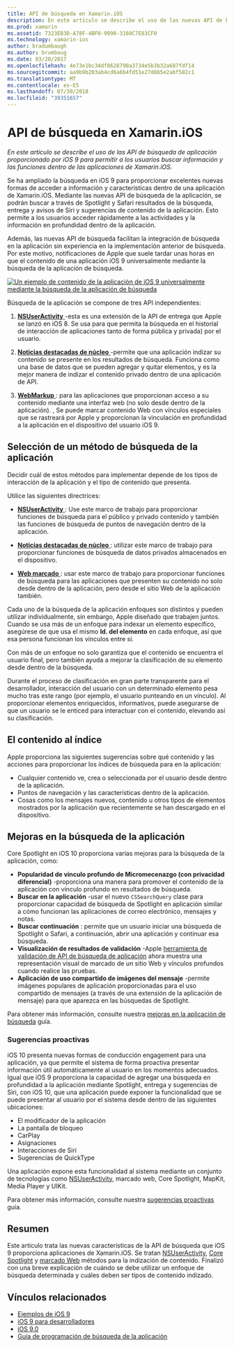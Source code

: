 ```yaml
---
title: API de búsqueda en Xamarin.iOS
description: En este artículo se describe el uso de las nuevas API de búsqueda de aplicación proporcionado por iOS 9 para permitir a los usuarios buscar información y las funciones dentro de las aplicaciones de Xamarin.iOS.
ms.prod: xamarin
ms.assetid: 7323EB3D-A78F-4BF0-9990-3160C7E83CF0
ms.technology: xamarin-ios
author: bradumbaugh
ms.author: brumbaug
ms.date: 03/20/2017
ms.openlocfilehash: 4e73e1bc34df8628790a3734e5b3b32a687fdf14
ms.sourcegitcommit: aa9b9b203ab4cd6a6b4fd51e27d865e2abf582c1
ms.translationtype: MT
ms.contentlocale: es-ES
ms.lasthandoff: 07/30/2018
ms.locfileid: "39351657"
---
```

# <a name="search-apis-in-xamarinios"></a>API de búsqueda en Xamarin.iOS

_En este artículo se describe el uso de las API de búsqueda de aplicación proporcionado por iOS 9 para permitir a los usuarios buscar información y las funciones dentro de las aplicaciones de Xamarin.iOS._

Se ha ampliado la búsqueda en iOS 9 para proporcionar excelentes nuevas formas de acceder a información y características dentro de una aplicación de Xamarin.iOS. Mediante las nuevas API de búsqueda de la aplicación, se podrán buscar a través de Spotlight y Safari resultados de la búsqueda, entrega y avisos de Siri y sugerencias de contenido de la aplicación. Esto permite a los usuarios acceder rápidamente a las actividades y la información en profundidad dentro de la aplicación.

Además, las nuevas API de búsqueda facilitan la integración de búsqueda en la aplicación sin experiencia en la implementación anterior de búsqueda. Por este motivo, notificaciones de Apple que suele tardar unas horas en que el contenido de una aplicación iOS 9 universalmente mediante la búsqueda de la aplicación de búsqueda.

[![](images/intro01.png "Un ejemplo de contenido de la aplicación de iOS 9 universalmente mediante la búsqueda de la aplicación de búsqueda")](images/intro01.png#lightbox)

Búsqueda de la aplicación se compone de tres API independientes:

1. [**NSUserActivity** ](nsuseractivity.md) -esta es una extensión de la API de entrega que Apple se lanzó en iOS 8. Se usa para que permita la búsqueda en el historial de interacción de aplicaciones tanto de forma pública y privada) por el usuario.

2. [**Noticias destacadas de núcleo** ](corespotlight.md) -permite que una aplicación indizar su contenido se presente en los resultados de búsqueda. Funciona como una base de datos que se pueden agregar y quitar elementos, y es la mejor manera de indizar el contenido privado dentro de una aplicación de API.

3. [**WebMarkup** ](web-markup.md) : para las aplicaciones que proporcionan acceso a su contenido mediante una interfaz web (no solo desde dentro de la aplicación). , Se puede marcar contenido Web con vínculos especiales que se rastreará por Apple y proporcionan la vinculación en profundidad a la aplicación en el dispositivo del usuario iOS 9.

## <a name="selecting-an-app-search-approach"></a>Selección de un método de búsqueda de la aplicación

Decidir cuál de estos métodos para implementar depende de los tipos de interacción de la aplicación y el tipo de contenido que presenta.

Utilice las siguientes directrices:

- [**NSUserActivity** ](nsuseractivity.md) : Use este marco de trabajo para proporcionar funciones de búsqueda para el público y privado contenido y también las funciones de búsqueda de puntos de navegación dentro de la aplicación.

- [**Noticias destacadas de núcleo** ](corespotlight.md) : utilizar este marco de trabajo para proporcionar funciones de búsqueda de datos privados almacenados en el dispositivo.

- [**Web marcado** ](web-markup.md) : usar este marco de trabajo para proporcionar funciones de búsqueda para las aplicaciones que presenten su contenido no solo desde dentro de la aplicación, pero desde el sitio Web de la aplicación también.

Cada uno de la búsqueda de la aplicación enfoques son distintos y pueden utilizar individualmente, sin embargo, Apple diseñado que trabajen juntos. Cuando se usa más de un enfoque para indexar un elemento específico, asegúrese de que usa el mismo **Id. del elemento** en cada enfoque, así que esa persona funcionan los vínculos entre sí.

Con más de un enfoque no solo garantiza que el contenido se encuentra el usuario final, pero también ayuda a mejorar la clasificación de su elemento desde dentro de la búsqueda.

Durante el proceso de clasificación en gran parte transparente para el desarrollador, interacción del usuario con un determinado elemento pesa mucho tras este rango (por ejemplo, el usuario punteando en un vínculo).
Al proporcionar elementos enriquecidos, informativos, puede asegurarse de que un usuario se le enticed para interactuar con el contenido, elevando así su clasificación.

## <a name="what-content-to-index"></a>El contenido al índice

Apple proporciona las siguientes sugerencias sobre qué contenido y las acciones para proporcionar los índices de búsqueda para en la aplicación:

 - Cualquier contenido ve, crea o seleccionada por el usuario desde dentro de la aplicación.
 - Puntos de navegación y las características dentro de la aplicación.
 - Cosas como los mensajes nuevos, contenido u otros tipos de elementos mostrados por la aplicación que recientemente se han descargado en el dispositivo.

## <a name="app-search-enhancements"></a>Mejoras en la búsqueda de la aplicación

Core Spotlight en iOS 10 proporciona varias mejoras para la búsqueda de la aplicación, como:

- **Popularidad de vínculo profundo de Micromecenazgo (con privacidad diferencial)** -proporciona una manera para promover el contenido de la aplicación con vínculo profundo en resultados de búsqueda.
- **Buscar en la aplicación** -usar el nuevo `CSSearchQuery` clase para proporcionar capacidad de búsqueda de Spotlight en aplicación similar a cómo funcionan las aplicaciones de correo electrónico, mensajes y notas.
- **Buscar continuación** : permite que un usuario iniciar una búsqueda de Spotlight o Safari, a continuación, abrir una aplicación y continuar esa búsqueda.
- **Visualización de resultados de validación** -Apple [herramienta de validación de API de búsqueda de aplicación](https://search.developer.apple.com/appsearch-validation-tool) ahora muestra una representación visual de marcado de un sitio Web y vínculos profundos cuando realice las pruebas.
- **Aplicación de uso compartido de imágenes del mensaje** -permite imágenes populares de aplicación proporcionadas para el uso compartido de mensajes (a través de una extensión de la aplicación de mensaje) para que aparezca en las búsquedas de Spotlight.

Para obtener más información, consulte nuestra [mejoras en la aplicación de búsqueda](~/ios/platform/search/app-search-enhancements.md) guía.

### <a name="proactive-suggestions"></a>Sugerencias proactivas

iOS 10 presenta nuevas formas de conducción engagement para una aplicación, ya que permite el sistema de forma proactiva presentar información útil automáticamente al usuario en los momentos adecuados. Igual que iOS 9 proporciona la capacidad de agregar una búsqueda en profundidad a la aplicación mediante Spotlight, entrega y sugerencias de Siri, con iOS 10, que una aplicación puede exponer la funcionalidad que se puede presentar al usuario por el sistema desde dentro de las siguientes ubicaciones:

- El modificador de la aplicación
- La pantalla de bloqueo
- CarPlay
- Asignaciones
- Interacciones de Siri
- Sugerencias de QuickType 

Una aplicación expone esta funcionalidad al sistema mediante un conjunto de tecnologías como [NSUserActivity](https://developer.xamarin.com/api/type/Foundation.NSUserActivity/), marcado web, Core Spotlight, MapKit, Media Player y UIKit.

Para obtener más información, consulte nuestra [sugerencias proactivas](~/ios/platform/search/proactive-suggestions.md) guía.

## <a name="summary"></a>Resumen

Este artículo trata las nuevas características de la API de búsqueda que iOS 9 proporciona aplicaciones de Xamarin.iOS. Se tratan [NSUserActivity](nsuseractivity.md), [Core Spotlight](corespotlight.md) y [marcado Web](web-markup.md) métodos para la indización de contenido. Finalizó con una breve explicación de cuándo se debe utilizar un enfoque de búsqueda determinada y cuáles deben ser tipos de contenido indizado.



## <a name="related-links"></a>Vínculos relacionados

- [Ejemplos de iOS 9](https://developer.xamarin.com/samples/ios/iOS9/)
- [iOS 9 para desarrolladores](https://developer.apple.com/ios/pre-release/)
- [iOS 9.0](https://developer.apple.com/library/prerelease/ios/releasenotes/General/WhatsNewIniOS/Articles/iOS9.html)
- [Guía de programación de búsqueda de la aplicación](https://developer.apple.com/library/prerelease/ios/documentation/General/Conceptual/AppSearch/index.html#//apple_ref/doc/uid/TP40016308)
